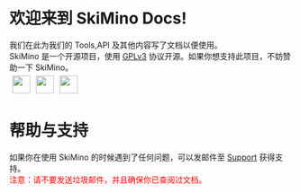 # 欢迎来到 SkiMino Docs!
我们在此为我们的 Tools,API 及其他内容写了文档以便使用。  
SkiMino 是一个开源项目，使用 [GPLv3](http://www.gnu.org/licenses/gpl-3.0.html) 协议开源。如果你想支持此项目，不妨赞助一下 SkiMino。  
<a href="https://github.com/XMSMApi/" target="_blank"><img style="height:32px;width:32px;margin:5px" src="/icons/github.ico" /></a><a href="https://afdian.net/@HuaHuo-CN" target="_blank"><img style="height:32px;width:32px;margin:5px" src="/icons/afdian.ico" /></a><a href="https://kaihei.co/Wyykam" target="_blank"><img style="height:32px;width:32px;margin:5px" src="/icons/kaiheila.ico" /></a>

# 帮助与支持
如果你在使用 SkiMino 的时候遇到了任何问题，可以发邮件至 <a href="mailto:xiamohuahuo-cn@qq.com">Support</a> 获得支持。  
<font color="red">注意：请不要发送垃圾邮件，并且确保你已查阅过文档。</font>

<script async src="https://pagead2.googlesyndication.com/pagead/js/adsbygoogle.js?client=ca-pub-3270219743311431" crossorigin="anonymous"></script>